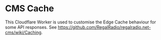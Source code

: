 # CMS Cache
This Cloudflare Worker is used to customise the Edge Cache behaviour for some API responses. See https://github.com/RegalRadio/regalradio.net-cms/wiki/Caching.